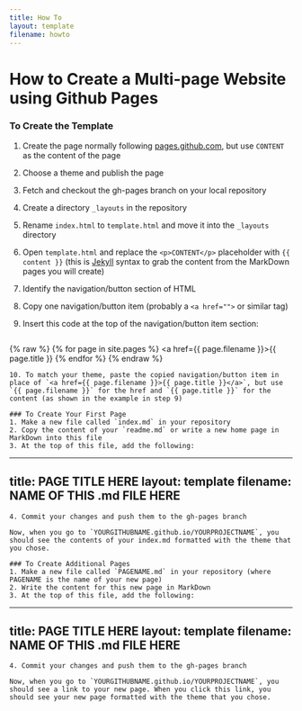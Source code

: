 ```yaml
---
title: How To
layout: template
filename: howto
--- 
```


# How to Create a Multi-page Website using Github Pages

### To Create the Template
1. Create the page normally following [pages.github.com](https://pages.github.com), but use `CONTENT` as the content of the page
2. Choose a theme and publish the page
3. Fetch and checkout the gh-pages branch on your local repository
4. Create a directory `_layouts` in the repository
5. Rename `index.html` to `template.html` and move it into the `_layouts` directory
6. Open `template.html` and replace the `<p>CONTENT</p>` placeholder with `{{ content }}` (this is [Jekyll](https://jekyllrb.com) syntax to grab the content from the MarkDown pages you will create)
7. Identify the navigation/button section of HTML
8. Copy one navigation/button item (probably a `<a href="">` or similar tag)
9. Insert this code at the top of the navigation/button item section:

    ```
{% raw %}
{% for page in site.pages %}
    <a href={{ page.filename }}>{{ page.title }}</a>
{% endfor %}
{% endraw %}
```
10. To match your theme, paste the copied navigation/button item in place of `<a href={{ page.filename }}>{{ page.title }}</a>`, but use `{{ page.filename }}` for the href and `{{ page.title }}` for the content (as shown in the example in step 9)

### To Create Your First Page
1. Make a new file called `index.md` in your repository
2. Copy the content of your `readme.md` or write a new home page in MarkDown into this file
3. At the top of this file, add the following:

```
---
title: PAGE TITLE HERE
layout: template
filename: NAME OF THIS .md FILE HERE
--- 
```
4. Commit your changes and push them to the gh-pages branch

Now, when you go to `YOURGITHUBNAME.github.io/YOURPROJECTNAME`, you should see the contents of your index.md formatted with the theme that you chose.

### To Create Additional Pages
1. Make a new file called `PAGENAME.md` in your repository (where PAGENAME is the name of your new page)
2. Write the content for this new page in MarkDown
3. At the top of this file, add the following:

```
---
title: PAGE TITLE HERE
layout: template
filename: NAME OF THIS .md FILE HERE
--- 
```
4. Commit your changes and push them to the gh-pages branch

Now, when you go to `YOURGITHUBNAME.github.io/YOURPROJECTNAME`, you should see a link to your new page. When you click this link, you should see your new page formatted with the theme that you chose.
